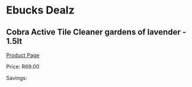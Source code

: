 
# Ebucks Dealz
## Cobra Active Tile Cleaner gardens of lavender - 1.5lt
[Product Page](https://www.ebucks.com/web/shop/productSelected.do?prodId=687000113&catId=908586136)

Price: R69.00

Savings: 


	